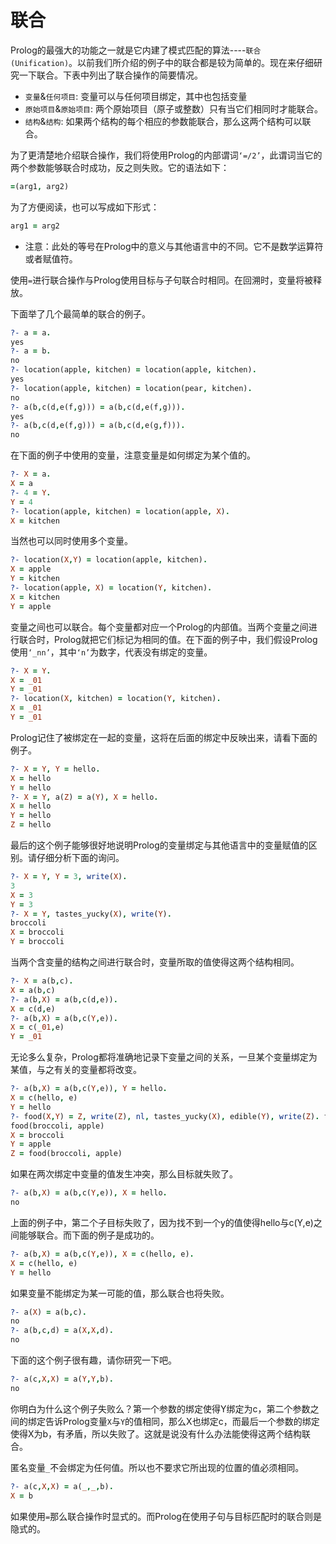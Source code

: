 # 联合

Prolog的最强大的功能之一就是它内建了模式匹配的算法----`联合(Unification)`。以前我们所介绍的例子中的联合都是较为简单的。现在来仔细研究一下联合。下表中列出了联合操作的简要情况。

* `变量`&`任何项目`: 变量可以与任何项目绑定，其中也包括变量 
* `原始项目`&`原始项目`: 两个原始项目（原子或整数）只有当它们相同时才能联合。 
* `结构`&`结构`: 如果两个结构的每个相应的参数能联合，那么这两个结构可以联合。 

为了更清楚地介绍联合操作，我们将使用Prolog的内部谓词`‘=/2’`，此谓词当它的两个参数能够联合时成功，反之则失败。它的语法如下：
```prolog
=(arg1, arg2) 
```
为了方便阅读，也可以写成如下形式：
```prolog
arg1 = arg2 
```
* 注意：此处的等号在Prolog中的意义与其他语言中的不同。它不是数学运算符或者赋值符。

使用`=`进行联合操作与Prolog使用目标与子句联合时相同。在回溯时，变量将被释放。

下面举了几个最简单的联合的例子。

```prolog
?- a = a.
yes 
?- a = b.
no 
?- location(apple, kitchen) = location(apple, kitchen). 
yes 
?- location(apple, kitchen) = location(pear, kitchen). 
no
?- a(b,c(d,e(f,g))) = a(b,c(d,e(f,g))).
yes 
?- a(b,c(d,e(f,g))) = a(b,c(d,e(g,f))).
no 
```

在下面的例子中使用的变量，注意变量是如何绑定为某个值的。

```prolog
?- X = a. 
X = a 
?- 4 = Y. 
Y = 4 
?- location(apple, kitchen) = location(apple, X).
X = kitchen 
```

当然也可以同时使用多个变量。

```prolog
?- location(X,Y) = location(apple, kitchen).
X = apple
Y = kitchen 
?- location(apple, X) = location(Y, kitchen). 
X = kitchen
Y = apple
```

变量之间也可以联合。每个变量都对应一个Prolog的内部值。当两个变量之间进行联合时，Prolog就把它们标记为相同的值。在下面的例子中，我们假设Prolog使用`‘_nn’`，其中`‘n’`为数字，代表没有绑定的变量。

```prolog
?- X = Y.
X = _01
Y = _01 
?- location(X, kitchen) = location(Y, kitchen).
X = _01
Y = _01
```

Prolog记住了被绑定在一起的变量，这将在后面的绑定中反映出来，请看下面的例子。 

```prolog
?- X = Y, Y = hello.
X = hello 
Y = hello 
?- X = Y, a(Z) = a(Y), X = hello.
X = hello
Y = hello
Z = hello
```

最后的这个例子能够很好地说明Prolog的变量绑定与其他语言中的变量赋值的区别。请仔细分析下面的询问。

```prolog
?- X = Y, Y = 3, write(X).
3
X = 3 
Y = 3
?- X = Y, tastes_yucky(X), write(Y).
broccoli
X = broccoli 
Y = broccoli
```

当两个含变量的结构之间进行联合时，变量所取的值使得这两个结构相同。

```prolog
?- X = a(b,c).
X = a(b,c)
?- a(b,X) = a(b,c(d,e)).
X = c(d,e) 
?- a(b,X) = a(b,c(Y,e)).
X = c(_01,e) 
Y = _01
```

无论多么复杂，Prolog都将准确地记录下变量之间的关系，一旦某个变量绑定为某值，与之有关的变量都将改变。

```prolog
?- a(b,X) = a(b,c(Y,e)), Y = hello.
X = c(hello, e) 
Y = hello 
?- food(X,Y) = Z, write(Z), nl, tastes_yucky(X), edible(Y), write(Z). food(_01,_02)
food(broccoli, apple) 
X = broccoli 
Y = apple
Z = food(broccoli, apple)
```

如果在两次绑定中变量的值发生冲突，那么目标就失败了。

```prolog
?- a(b,X) = a(b,c(Y,e)), X = hello. 
no
```

上面的例子中，第二个子目标失败了，因为找不到一个y的值使得hello与c(Y,e)之间能够联合。而下面的例子是成功的。

```prolog
?- a(b,X) = a(b,c(Y,e)), X = c(hello, e). 
X = c(hello, e)
Y = hello
```

如果变量不能绑定为某一可能的值，那么联合也将失败。

```prolog
?- a(X) = a(b,c).
no 
?- a(b,c,d) = a(X,X,d).
no 
```

下面的这个例子很有趣，请你研究一下吧。

```prolog
?- a(c,X,X) = a(Y,Y,b). 
no
```

你明白为什么这个例子失败么？第一个参数的绑定使得Y绑定为c，第二个参数之间的绑定告诉Prolog变量`X`与`Y`的值相同，那么X也绑定c，而最后一个参数的绑定使得X为b，有矛盾，所以失败了。这就是说没有什么办法能使得这两个结构联合。

匿名变量`_`不会绑定为任何值。所以也不要求它所出现的位置的值必须相同。

```prolog
?- a(c,X,X) = a(_,_,b). 
X = b
```

如果使用`=`那么联合操作时显式的。而Prolog在使用子句与目标匹配时的联合则是隐式的。

